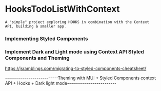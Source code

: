 # HooksTodoListWithContext
 
	A "simple" project exploring HOOKS in combination with the Context API, building a smaller app.


### Implementing Styled Components 



### Implement Dark and Light mode using Context API Styled Components and Theming 


https://jsramblings.com/migrating-to-styled-components-cheatsheet/


---------------------------Theming with MUI + Styled Components context API + Hooks + Dark light  mode-------------------------
